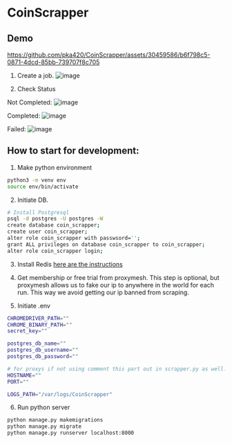 # CoinScrapper

## Demo

  https://github.com/pka420/CoinScrapper/assets/30459586/b6f798c5-0871-4dcd-85bb-739707f8c705


1. Create a job.
![image](https://github.com/pka420/CoinScrapper/assets/30459586/543dba60-e55a-474c-bc5f-5ffdff287e54)

2. Check Status

Not Completed:
![image](https://github.com/pka420/CoinScrapper/assets/30459586/269787cc-ea48-46da-882e-20f135fc73b7)

Completed: 
![image](https://github.com/pka420/CoinScrapper/assets/30459586/9beb407c-8d96-4d1c-bbc9-5a4ed5bc1356)

Failed:
![image](https://github.com/pka420/CoinScrapper/assets/30459586/1fb39eb5-c1af-4673-830f-0c72c604e6f6)



## How to start for development:

1. Make python environment
```bash
python3 -m venv env
source env/bin/activate
```

2. Initiate DB.
```bash
# Install Postgresql
psql -d postgres -U postgres -W
create database coin_scrapper;
create user coin_scrapper;
alter role coin_scrapper with passwsord='';
grant ALL privileges on database coin_scrapper to coin_scrapper;
alter role coin_scrapper login;
```

3. Install Redis
[here are the instructions](https://redis.io/)

4. Get membership or free trial from proxymesh.
This step is optional, but proxymesh allows us to fake our ip to anywhere in the world for each run.
This way we avoid getting our ip banned from scraping.

5. Initiate .env
```bash
CHROMEDRIVER_PATH=""
CHROME_BINARY_PATH=""
secret_key=""

postgres_db_name=""
postgres_db_username=""
postgres_db_password=""

# for proxys if not using comment this part out in scrapper.py as well.
HOSTNAME=""
PORT=""

LOGS_PATH="/var/logs/CoinScrapper"

```

6. Run python server
```bash
python manage.py makemigrations
python manage.py migrate
python manage.py runserver localhost:8000
```

